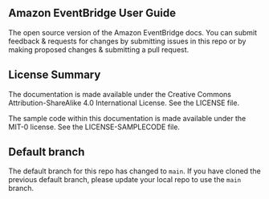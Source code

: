 ## Amazon EventBridge User Guide

The open source version of the Amazon EventBridge docs. You can submit feedback & requests for changes by submitting issues in this repo or by making proposed changes & submitting a pull request.

## License Summary

The documentation is made available under the Creative Commons Attribution-ShareAlike 4.0 International License. See the LICENSE file.

The sample code within this documentation is made available under the MIT-0 license. See the LICENSE-SAMPLECODE file.

## Default branch
The default branch for this repo has changed to `main`. 
If you have cloned the previous default branch, please update your local repo to use the `main` branch.
